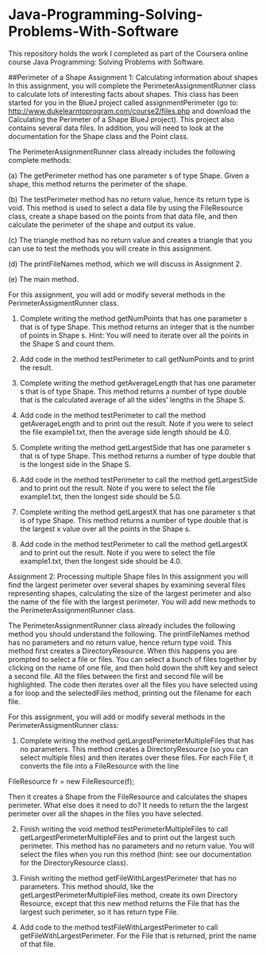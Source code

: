 # Java-Programming-Solving-Problems-With-Software

This repository holds the work I completed as part of the Coursera online course Java Programming: Solving Problems with Software.

##Perimeter of a Shape
Assignment 1: Calculating information about shapes
In this assignment, you will complete the PerimeterAssignmentRunner class to calculate lots of interesting facts about shapes. This class has been started for you in the BlueJ project called assignmentPerimeter (go to: http://www.dukelearntoprogram.com/course2/files.php and download the Calculating the Perimeter of a Shape BlueJ project). This project also contains several data files. In addition, you will need to look at the documentation for the Shape class and the Point class.

The PerimeterAssignmentRunner class already includes the following complete methods:

(a) The getPerimeter method has one parameter s of type Shape. Given a shape, this method returns the perimeter of the shape.

(b) The testPerimeter method has no return value, hence its return type is void. This method is used to select a data file by using the FileResource class, create a shape based on the points from that data file, and then calculate the perimeter of the shape and output its value.

(c) The triangle method has no return value and creates a triangle that you can use to test the methods you will create in this assignment.

(d) The printFileNames method, which we will discuss in Assignment 2.

(e) The main method.

For this assignment, you will add or modify several methods in the PerimeterAssigmentRunner class.

1. Complete writing the method getNumPoints that has one parameter s that is of type Shape. This method returns an integer that is the number of points in Shape s. Hint: You will need to iterate over all the points in the Shape S and count them.

2. Add code in the method testPerimeter to call getNumPoints and to print the result.

3. Complete writing the method getAverageLength that has one parameter s that is of type Shape. This method returns a number of type double that is the calculated average of all the sides’ lengths in the Shape S.

4. Add code in the method testPerimeter to call the method getAverageLength and to print out the result. Note if you were to select the file example1.txt, then the average side length should be 4.0.

5. Complete writing the method getLargestSide that has one parameter s that is of type Shape. This method returns a number of type double that is the longest side in the Shape S.

6. Add code in the method testPerimeter to call the method getLargestSide and to print out the result. Note if you were to select the file example1.txt, then the longest side should be 5.0.

7. Complete writing the method getLargestX that has one parameter s that is of type Shape. This method returns a number of type double that is the largest x value over all the points in the Shape s.

8. Add code in the method testPerimeter to call the method getLargestX and to print out the result. Note if you were to select the file example1.txt, then the longest side should be 4.0.

Assignment 2: Processing multiple Shape files
In this assignment you will find the largest perimeter over several shapes by examining several files representing shapes, calculating the size of the largest perimeter and also the name of the file with the largest perimeter. You will add new methods to the PerimeterAssignmentRunner class.

The PerimeterAssignmentRunner class already includes the following method you should understand the following. The printFileNames method has no parameters and no return value, hence return type void. This method first creates a DirectoryResource. When this happens you are prompted to select a file or files. You can select a bunch of files together by clicking on the name of one file, and then hold down the shift key and select a second file. All the files between the first and second file will be highlighted. The code then iterates over all the files you have selected using a for loop and the selectedFiles method, printing out the filename for each file.

For this assignment, you will add or modify several methods in the PerimeterAssigmentRunner class:

1. Complete writing the method getLargestPerimeterMultipleFiles that has no parameters. This method creates a DirectoryResource (so you can select multiple files) and then iterates over these files. For each File f, it converts the file into a FileResource with the line

FileResource fr = new FileResource(f);

Then it creates a Shape from the FileResource and calculates the shapes perimeter. What else does it need to do? It needs to return the the largest perimeter over all the shapes in the files you have selected.

2. Finish writing the void method testPerimeterMultipleFiles to call getLargestPerimeterMultipleFiles and to print out the largest such perimeter. This method has no parameters and no return value. You will select the files when you run this method (hint: see our documentation for the DirectoryResource class).

3. Finish writing the method getFileWithLargestPerimeter that has no parameters. This method should, like the getLargestPerimeterMultipleFiles method, create its own Directory Resource, except that this new method returns the File that has the largest such perimeter, so it has return type File.

4. Add code to the method testFileWithLargestPerimeter to call getFileWithLargestPerimeter. For the File that is returned, print the name of that file.
